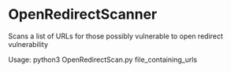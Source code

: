 # OpenRedirectScanner
Scans a list of URLs for those possibly vulnerable to open redirect vulnerability


Usage: python3 OpenRedirectScan.py file_containing_urls

